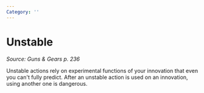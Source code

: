 ```yaml
---
Category: ''
---
```

# Unstable  
*Source: Guns & Gears p. 236*  

Unstable actions rely on experimental functions of your innovation that even you can't fully predict. After an unstable action is used on an innovation, using another one is dangerous.